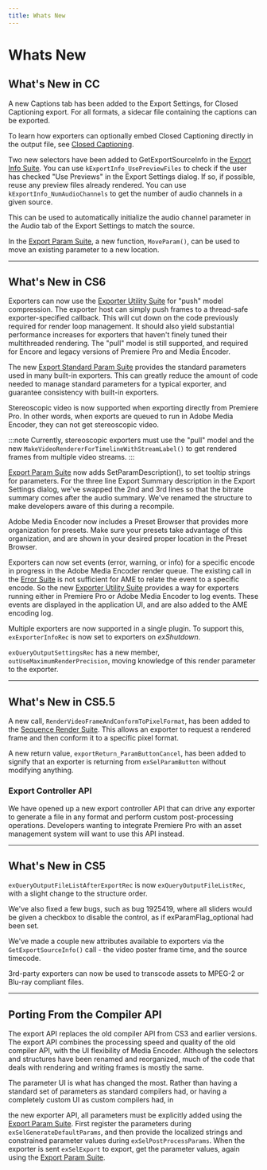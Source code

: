 ```yaml
---
title: Whats New
---
```

# Whats New

## What's New in CC

A new Captions tab has been added to the Export Settings, for Closed Captioning export. For all formats, a sidecar file containing the captions can be exported.

To learn how exporters can optionally embed Closed Captioning directly in the output file, see [Closed Captioning](../getting-started#closed-captioning).

Two new selectors have been added to GetExportSourceInfo in the [Export Info Suite](../suites#export-info-suite). You can use `kExportInfo_UsePreviewFiles` to check if the user has checked "Use Previews" in the Export Settings dialog. If so, if possible, reuse any preview files already rendered. You can use `kExportInfo_NumAudioChannels` to get the number of audio channels in a given source.

This can be used to automatically initialize the audio channel parameter in the Audio tab of the Export Settings to match the source.

In the [Export Param Suite](../suites#export-param-suite), a new function, `MoveParam()`, can be used to move an existing parameter to a new location.

---

## What's New in CS6

Exporters can now use the [Exporter Utility Suite](../suites#exporter-utility-suite) for "push" model compression. The exporter host can simply push frames to a thread-safe exporter-specified callback. This will cut down on the code previously required for render loop management. It should also yield substantial performance increases for exporters that haven't finely tuned their multithreaded rendering. The "pull" model is still supported, and required for Encore and legacy versions of Premiere Pro and Media Encoder.

The new [Export Standard Param Suite](../suites#export-standard-param-suite) provides the standard parameters used in many built-in exporters. This can greatly reduce the amount of code needed to manage standard parameters for a typical exporter, and guarantee consistency with built-in exporters.

Stereoscopic video is now supported when exporting directly from Premiere Pro. In other words, when exports are queued to run in Adobe Media Encoder, they can not get stereoscopic video.

:::note
Currently, stereoscopic exporters must use the "pull" model and the new `MakeVideoRendererForTimelineWithStreamLabel()` to get rendered frames from multiple video streams.
:::

[Export Param Suite](../suites#export-param-suite) now adds SetParamDescription(), to set tooltip strings for parameters. For the three line Export Summary description in the Export Settings dialog, we've swapped the 2nd and 3rd lines so that the bitrate summary comes after the audio summary. We've renamed the structure to make developers aware of this during a recompile.

Adobe Media Encoder now includes a Preset Browser that provides more organization for presets. Make sure your presets take advantage of this organization, and are shown in your desired proper location in the Preset Browser.

Exporters can now set events (error, warning, or info) for a specific encode in progress in the Adobe Media Encoder render queue. The existing call in the [Error Suite](../../universals/sweetpea-suites#error-suite) is not sufficient for AME to relate the event to a specific encode. So the new [Exporter Utility Suite](../suites#exporter-utility-suite) provides a way for exporters running either in Premiere Pro or Adobe Media Encoder to log events. These events are displayed in the application UI, and are also added to the AME encoding log.

Multiple exporters are now supported in a single plugin. To support this, `exExporterInfoRec` is now set to exporters on *exShutdown*.

`exQueryOutputSettingsRec` has a new member, `outUseMaximumRenderPrecision`, moving knowledge of this render parameter to the exporter.

---

## What's New in CS5.5

A new call, `RenderVideoFrameAndConformToPixelFormat`, has been added to the [Sequence Render Suite](../suites#sequence-render-suite). This allows an exporter to request a rendered frame and then conform it to a specific pixel format.

A new return value, `exportReturn_ParamButtonCancel`, has been added to signify that an exporter is returning from `exSelParamButton` without modifying anything.

### Export Controller API

We have opened up a new export controller API that can drive any exporter to generate a file in any format and perform custom post-processing operations. Developers wanting to integrate Premiere Pro with an asset management system will want to use this API instead.

---

## What's New in CS5

`exQueryOutputFileListAfterExportRec` is now `exQueryOutputFileListRec`, with a slight change to the structure order.

We've also fixed a few bugs, such as bug 1925419, where all sliders would be given a checkbox to disable the control, as if exParamFlag_optional had been set.

We've made a couple new attributes available to exporters via the `GetExportSourceInfo()` call - the video poster frame time, and the source timecode.

3rd-party exporters can now be used to transcode assets to MPEG-2 or Blu-ray compliant files.

---

## Porting From the Compiler API

The export API replaces the old compiler API from CS3 and earlier versions. The export API combines the processing speed and quality of the old compiler API, with the UI flexibility of Media Encoder. Although the selectors and structures have been renamed and reorganized, much of the code that deals with rendering and writing frames is mostly the same.

The parameter UI is what has changed the most. Rather than having a standard set of parameters as standard compilers had, or having a completely custom UI as custom compilers had, in

the new exporter API, all parameters must be explicitly added using the [Export Param Suite](../suites#export-param-suite). First register the parameters during `exSelGenerateDefaultParams`, and then provide the localized strings and constrained parameter values during `exSelPostProcessParams`. When the exporter is sent `exSelExport` to export, get the parameter values, again using the [Export Param Suite](../suites#export-param-suite).
